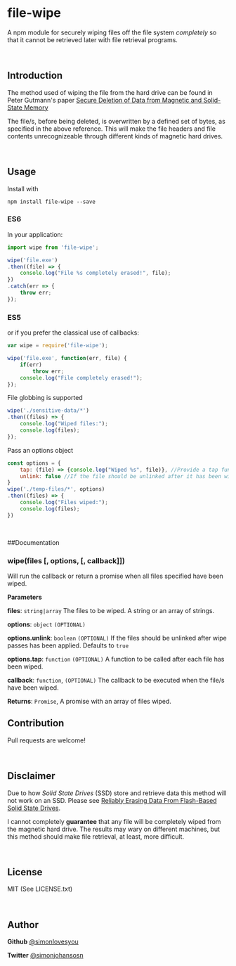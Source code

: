 # file-wipe

A npm module for securely wiping files off the file system *completely* so that it cannot be retrieved later with file retrieval programs.
 
<br>
 
## Introduction
The method used of wiping the file from the hard drive can be found in Peter Gutmann's paper [Secure Deletion of Data from Magnetic and Solid-State Memory](https://www.cs.auckland.ac.nz/~pgut001/pubs/secure_del.html)

The file/s, before being deleted, is overwritten by a defined set of bytes, as specified in the above reference. This will make the file headers and file contents unrecognizeable through different kinds of magnetic hard drives. 

<br>

## Usage

Install with

```shell
npm install file-wipe --save
```
### ES6
In your application:

```js
import wipe from 'file-wipe';

wipe('file.exe')
.then((file) => {
	console.log("File %s completely erased!", file);
})
.catch(err => {
	throw err;
});
```
### ES5
or if you prefer the classical use of callbacks:

```js
var wipe = require('file-wipe');

wipe('file.exe', function(err, file) {
	if(err)
		throw err;
	console.log("File completely erased!");
});
```

File globbing is supported

```js
wipe('./sensitive-data/*')
.then((files) => {
	console.log("Wiped files:");
	console.log(files);
});
```

Pass an options object

```js
const options = {
	tap: (file) => {console.log("Wiped %s", file)}, //Provide a tap function
	unlink: false //If the file should be unlinked after it has been wiped. Defaults to true
}
wipe('./temp-files/*', options)
.then((files) => {
	console.log("Files wiped:");
	console.log(files);
})
```



<br>

##Documentation

### wipe(files [, options, [, callback]]) 

Will run the callback or return a promise when all files specified have been wiped.

**Parameters**

**files**: `string|array` The files to be wiped. A string or an array of strings. 

**options**: `object` `(OPTIONAL)`

**options.unlink**: `boolean` `(OPTIONAL)` If the files should be unlinked after wipe passes has been applied. Defaults to ``true``

**options.tap**: `function` `(OPTIONAL)` A function to be called after each file has been wiped. 

**callback**: `function`, `(OPTIONAL)` The callback to be executed when the file/s have been wiped.

**Returns**: `Promise`, A promise with an array of files wiped.


## Contribution

Pull requests are welcome! 

<br>

## Disclaimer
Due to how *Solid State Drives* (SSD) store and retrieve data this method will not work on an SSD. Please see [Reliably Erasing Data From Flash-Based Solid State Drives](https://www.usenix.org/legacy/events/fast11/tech/full_papers/Wei.pdf). 

I cannot completely **guarantee** that any file will be completely wiped from the magnetic hard drive. The results may wary on different machines, but this method should make file retrieval, at least, more difficult. 

<br>

## License
MIT (See LICENSE.txt)

<br>

## Author
**Github** [@simonlovesyou](https://github.com/simonlovesyou)

**Twitter** [@simonjohansosn](https://twitter.com/simonjohansosn)







